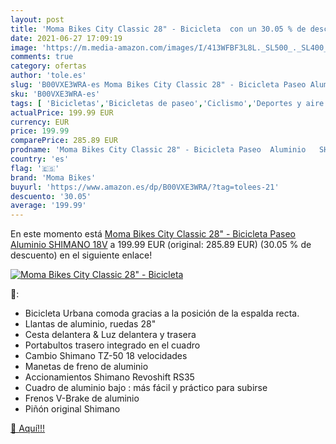 ```yaml
---
layout: post
title: 'Moma Bikes City Classic 28" - Bicicleta  con un 30.05 % de descuento'
date: 2021-06-27 17:09:19
image: 'https://m.media-amazon.com/images/I/413WFBF3L8L._SL500_._SL400_.jpg'
comments: true
category: ofertas
author: 'tole.es'
slug: 'B00VXE3WRA-es Moma Bikes City Classic 28" - Bicicleta Paseo Aluminio...'
sku: 'B00VXE3WRA-es'
tags: [ 'Bicicletas','Bicicletas de paseo','Ciclismo','Deportes y aire libre','Ropa y equipo para deportes','bicicleta','moma bikes', ]
actualPrice: 199.99 EUR
currency: EUR
price: 199.99
comparePrice: 285.89 EUR
prodname: 'Moma Bikes City Classic 28" - Bicicleta Paseo  Aluminio   SHIMANO 18V'
country: 'es'
flag: '🇪🇸'
brand: 'Moma Bikes'
buyurl: 'https://www.amazon.es/dp/B00VXE3WRA/?tag=tolees-21'
descuento: '30.05'
average: '199.99'
---
```


En este momento está [Moma Bikes City Classic 28" - Bicicleta Paseo  Aluminio   SHIMANO 18V](https://www.amazon.es/dp/B00VXE3WRA/?tag=tolees-21) a 199.99 EUR (original: 285.89 EUR) (30.05 %  de descuento) en el siguiente enlace!

[![Moma Bikes City Classic 28" - Bicicleta ](https://m.media-amazon.com/images/I/413WFBF3L8L._SL500_._SL400_.jpg)](https://www.amazon.es/dp/B00VXE3WRA/?tag=tolees-21)

🔎:

- Bicicleta Urbana comoda gracias a la posición de la espalda recta.
- Llantas de aluminio, ruedas 28"
- Cesta delantera & Luz delantera y trasera
- Portabultos trasero integrado en el cuadro
- Cambio Shimano TZ-50 18 velocidades
- Manetas de freno de aluminio
- Accionamientos Shimano Revoshift RS35
- Cuadro de aluminio bajo : más fácil y práctico para subirse
- Frenos V-Brake de aluminio
- Piñón original Shimano

[🛒 Aquí!!!](https://www.amazon.es/dp/B00VXE3WRA/?tag=tolees-21)
